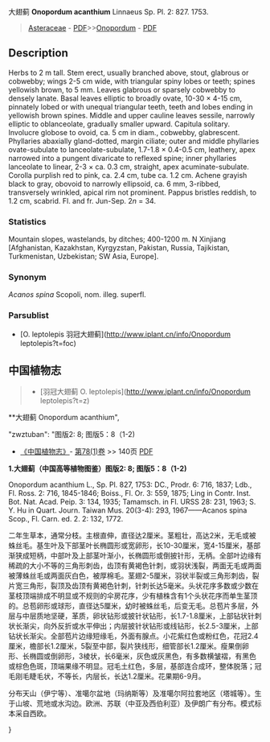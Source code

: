 大翅蓟 **Onopordum acanthium** Linnaeus Sp. Pl. 2: 827. 1753.

> [Asteraceae](http://www.iplant.cn/info/Asteraceae?t=foc) - [PDF](http://www.iplant.cn/foc/pdf/Asteraceae.pdf)>>[Onopordum](http://www.iplant.cn/info/Onopordum?t=foc) - [PDF](http://www.iplant.cn/foc/pdf/Onopordum.pdf)

## Description

Herbs to 2 m tall. Stem erect, usually branched above, stout, glabrous or cobwebby; wings 2-5 cm wide, with triangular spiny lobes or teeth; spines yellowish brown, to 5 mm. Leaves glabrous or sparsely cobwebby to densely lanate. Basal leaves elliptic to broadly ovate, 10-30 × 4-15 cm, pinnately lobed or with unequal triangular teeth, teeth and lobes ending in yellowish brown spines. Middle and upper cauline leaves sessile, narrowly elliptic to oblanceolate, gradually smaller upward. Capitula solitary. Involucre globose to ovoid, ca. 5 cm in diam., cobwebby, glabrescent. Phyllaries abaxially gland-dotted, margin ciliate; outer and middle phyllaries ovate-subulate to lanceolate-subulate, 1.7-1.8 × 0.4-0.5 cm, leathery, apex narrowed into a pungent divaricate to reflexed spine; inner phyllaries lanceolate to linear, 2-3 × ca. 0.3 cm, straight, apex acuminate-subulate. Corolla purplish red to pink, ca. 2.4 cm, tube ca. 1.2 cm. Achene grayish black to gray, obovoid to narrowly ellipsoid, ca. 6 mm, 3-ribbed, transversely wrinkled, apical rim not prominent. Pappus bristles reddish, to 1.2 cm, scabrid. Fl. and fr. Jun-Sep. 2*n* = 34.

### Statistics
Mountain slopes, wastelands, by ditches; 400-1200 m. N Xinjiang [Afghanistan, Kazakhstan, Kyrgyzstan, Pakistan, Russia, Tajikistan, Turkmenistan, Uzbekistan; SW Asia, Europe].

### Synonym
*Acanos spina* Scopoli, nom. illeg. superfl.

### Parsublist

* [O.  leptolepis  羽冠大翅蓟](http://www.iplant.cn/info/Onopordum leptolepis?t=foc)

## 中国植物志

> * [羽冠大翅蓟  O.  leptolepis](http://www.iplant.cn/info/Onopordum leptolepis?t=z)


**大翅蓟 Onopordum acanthium",

  "zwztuban": "图版2: 8; 图版5：8（1-2)

* [《中国植物志》](http://www.iplant.cn/frps)- [第78(1)卷](http://www.iplant.cn/frps/vol/78(1)) >> 140页 [PDF](http://www.iplant.cn/frps/pdf/78(1)/140.PDF)


**1.大翅蓟（中国高等植物图鉴）图版2: 8; 图版5：8（1-2)**

Onopordum acanthium L., Sp. Pl. 827, 1753: DC., Prodr. 6: 716, 1837; Ldb., Fl. Ross. 2: 716, 1845-1846; Boiss., Fl. Or. 3: 559, 1875; Ling in Contr. Inst. Bot. Nat. Acad. Peip. 3: 134, 1935; Tamamsch. in Fl. URSS 28: 231, 1963; S. Y. Hu in Quart. Journ. Taiwan Mus. 20(3-4): 293, 1967——Acanos spina Scop., Fl. Carn. ed. 2. 2: 132, 1772.

二年生草本，通常分枝。主根直伸，直径达2厘米。茎粗壮，高达2米，无毛或被蛛丝毛。基生叶及下部茎叶长椭圆形或宽卵形，长10-30厘米，宽4-15厘米，基部渐狭成短柄，中部叶及上部茎叶渐小，长椭圆形或倒披针形，无柄。全部叶边缘有稀疏的大小不等的三角形刺齿，齿顶有黄褐色针刺，或羽状浅裂，两面无毛或两面被薄蛛丝毛或两面灰白色，被厚棉毛。茎翅2-5厘米，羽状半裂或三角形刺齿，裂片宽三角形，裂顶及齿顶有黄褐色针刺，针刺长达5毫米。头状花序多数或少数在茎枝顶端排成不明显或不规则的伞房花序，少有植株含有1个头状花序而单生茎顶的。总苞卵形或球形，直径达5厘米，幼时被蛛丝毛，后变无毛。总苞片多层，外层与中层质地坚硬，革质，卵状钻形或披针状钻形，长1.7-1.8厘米，上部钻状针刺状长渐尖，向外反折或水平伸出；内层披针状钻形或线钻形，长2.5-3厘米，上部钻状长渐尖。全部苞片边缘短缘毛，外面有腺点。小花紫红色或粉红色，花冠2.4厘米，檐部长1.2厘米，5裂至中部，裂片狭线形，细管部长1.2厘米。瘦果倒卵形、长椭圆或倒卵形，3棱状，长6毫米，灰色或灰黑色，有多数横皱褶，有黑色或棕色色斑，顶端果缘不明显。冠毛土红色，多层，基部连合成环，整体脱落；冠毛刚毛睫毛状，不等长，内层长，长达1.2厘米。花果期6-9月。

分布天山（伊宁等）、准噶尔盆地（玛纳斯等）及准噶尔阿拉套地区（塔城等）。生于山坡、荒地或水沟边。欧洲、苏联（中亚及西伯利亚）及伊朗广有分布。模式标本采自西欧。

}